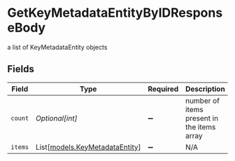 # GetKeyMetadataEntityByIDResponseBody

a list of KeyMetadataEntity objects


## Fields

| Field                                                            | Type                                                             | Required                                                         | Description                                                      |
| ---------------------------------------------------------------- | ---------------------------------------------------------------- | ---------------------------------------------------------------- | ---------------------------------------------------------------- |
| `count`                                                          | *Optional[int]*                                                  | :heavy_minus_sign:                                               | number of items present in the items array                       |
| `items`                                                          | List[[models.KeyMetadataEntity](../models/keymetadataentity.md)] | :heavy_minus_sign:                                               | N/A                                                              |